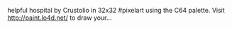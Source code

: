 helpful hospital by Crustolio in 32x32 #pixelart using the C64 palette. Visit http://paint.lo4d.net/ to draw your… 